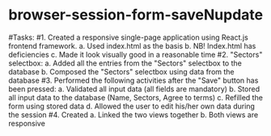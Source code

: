 # browser-session-form-saveNupdate
#Tasks:
#1. Created a responsive single-page application using React.js frontend framework.
  a. Used index.html as the basis
  b. NB! Index.html has deficiencies
  c. Made it look visually good in a reasonable time
#2. "Sectors" selectbox:
  a. Added all the entries from the "Sectors" selectbox to the database 
  b. Composed the "Sectors" selectbox using data from the database
#3. Performed the following activities after the "Save" button has been pressed: 
  a. Validated all input data (all fields are mandatory)
  b. Stored all input data to the database (Name, Sectors, Agree to terms)
  c. Refilled the form using stored data
  d. Allowed the user to edit his/her own data during the session 
#4. Created
  a. Linked the two views together
  b. Both views are responsive
